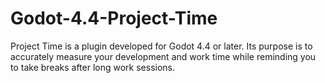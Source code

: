 # Godot-4.4-Project-Time
Project Time is a plugin developed for Godot 4.4 or later. Its purpose is to accurately measure your development and work time while reminding you to take breaks after long work sessions. 
